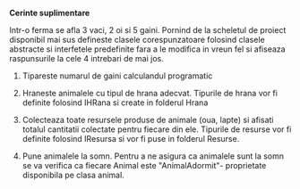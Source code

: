 **Cerinte suplimentare**

Intr-o ferma se afla 3 vaci, 2 oi si 5 gaini. Pornind de la scheletul de proiect disponibil mai sus defineste clasele corespunzatoare folosind clasele abstracte si interfetele predefinite fara a le modifica in vreun fel si afiseaza raspunsurile la cele 4 intrebari de mai jos.

1. Tipareste numarul de gaini calculandul programatic

2. Hraneste animalele cu tipul de hrana adecvat. Tipurile de hrana vor fi definite folosind IHRana si create in folderul Hrana

3. Colecteaza toate resursele produse de animale (oua, lapte) si afisati totalul cantitatii colectate pentru fiecare din ele. Tipurile de resurse vor fi definite folosind IResursa si vor fi puse in folderul Resurse.

4. Pune animalele la somn. Pentru a ne asigura ca animalele sunt la somn se va verifica ca fiecare Animal este "AnimalAdormit"- proprietate disponibila pe clasa animal. 
